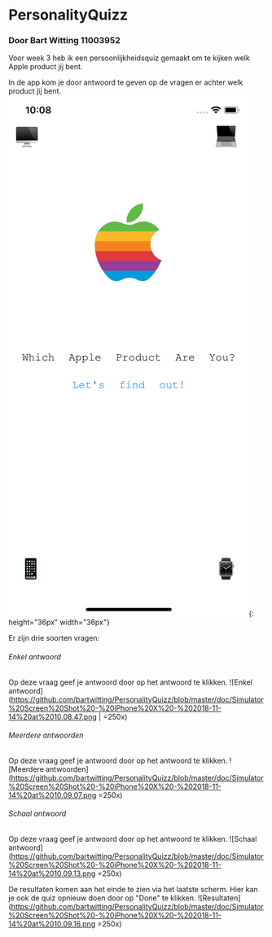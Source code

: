 # PersonalityQuizz
### Door Bart Witting 11003952
Voor week 3 heb ik een persoonlijkheidsquiz gemaakt om te kijken welk Apple product jij bent.

In de app kom je door antwoord te geven op de vragen er achter welk product jij bent.
![Intro](https://github.com/bartwitting/PersonalityQuizz/blob/master/doc/Simulator%20Screen%20Shot%20-%20iPhone%20X%20-%202018-11-14%20at%2010.08.43.png){: height="36px" width="36px"}

Er zijn drie soorten vragen:

###### Enkel antwoord
Op deze vraag geef je antwoord door op het antwoord te klikken.
![Enkel antwoord](https://github.com/bartwitting/PersonalityQuizz/blob/master/doc/Simulator%20Screen%20Shot%20-%20iPhone%20X%20-%202018-11-14%20at%2010.08.47.png | =250x)

###### Meerdere antwoorden
Op deze vraag geef je antwoord door op het antwoord te klikken.
![Meerdere antwoorden](https://github.com/bartwitting/PersonalityQuizz/blob/master/doc/Simulator%20Screen%20Shot%20-%20iPhone%20X%20-%202018-11-14%20at%2010.09.07.png  =250x)

###### Schaal antwoord
Op deze vraag geef je antwoord door op het antwoord te klikken.
![Schaal antwoord](https://github.com/bartwitting/PersonalityQuizz/blob/master/doc/Simulator%20Screen%20Shot%20-%20iPhone%20X%20-%202018-11-14%20at%2010.09.13.png  =250x)

De resultaten komen aan het einde te zien via het laatste scherm. Hier kan je ook de quiz opnieuw doen door op "Done" te klikken.
![Resultaten](https://github.com/bartwitting/PersonalityQuizz/blob/master/doc/Simulator%20Screen%20Shot%20-%20iPhone%20X%20-%202018-11-14%20at%2010.09.16.png  =250x)
